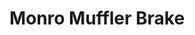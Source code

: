 ---
title: "Monro Muffler Brake"
url: /buffalo/monro-muffler-brake-transit-road/
shop: car repair
---